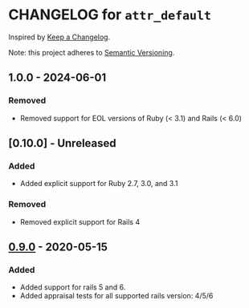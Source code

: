 # CHANGELOG for `attr_default`

Inspired by [Keep a Changelog](https://keepachangelog.com/en/1.0.0/).

Note: this project adheres to [Semantic Versioning](https://semver.org/spec/v2.0.0.html).

## 1.0.0 - 2024-06-01
### Removed
- Removed support for EOL versions of Ruby (< 3.1) and Rails (< 6.0)

## [0.10.0] - Unreleased
### Added
- Added explicit support for Ruby 2.7, 3.0, and 3.1

### Removed
- Removed explicit support for Rails 4

## [0.9.0] - 2020-05-15
### Added
- Added support for rails 5 and 6.
- Added appraisal tests for all supported rails version: 4/5/6

[0.9.0]: https://github.com/Invoca/attr_default/compare/v0.8.0...v0.9.0
